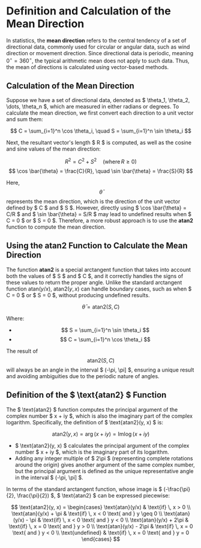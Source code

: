 # Definition and Calculation of the Mean Direction

In statistics, the **mean direction** refers to the central tendency of a set of directional data, commonly used for circular or angular data, such as wind direction or movement direction. Since directional data is periodic, meaning $0^\circ = 360^\circ$, the typical arithmetic mean does not apply to such data. Thus, the mean of directions is calculated using vector-based methods.

## Calculation of the Mean Direction

Suppose we have a set of directional data, denoted as $ \theta_1, \theta_2, \dots, \theta_n $, which are measured in either radians or degrees. To calculate the mean direction, we first convert each direction to a unit vector and sum them:

$$
C = \sum_{i=1}^n \cos \theta_i, \quad S = \sum_{i=1}^n \sin \theta_i
$$

Next, the resultant vector's length $ R $ is computed, as well as the cosine and sine values of the mean direction:

$$
R^2 = C^2 + S^2 \quad \text{(where} \, R \geq 0 \text{)}
$$
$$
\cos \bar{\theta} = \frac{C}{R}, \quad \sin \bar{\theta} = \frac{S}{R}
$$

Here, $$\bar{\theta}$$ represents the mean direction, which is the direction of the unit vector defined by $ C $ and $ S $. However, directly using $ \cos \bar{\theta} = C/R $ and $ \sin \bar{\theta} = S/R $ may lead to undefined results when $ C = 0 $ or $ S = 0 $. Therefore, a more robust approach is to use the **atan2** function to compute the mean direction.

## Using the $\text{atan2}$ Function to Calculate the Mean Direction

The function **atan2** is a special arctangent function that takes into account both the values of $ S $ and $ C $, and it correctly handles the signs of these values to return the proper angle. Unlike the standard arctangent function $\text{atan}(y/x)$, $\text{atan2}(y, x)$ can handle boundary cases, such as when $ C = 0 $ or $ S = 0 $, without producing undefined results.

$$
\bar{\theta} = \text{atan2}(S, C)
$$

Where:

- $$ S = \sum_{i=1}^n \sin \theta_i $$
- $$ C = \sum_{i=1}^n \cos \theta_i $$

The result of $$\text{atan2}(S, C)$$ will always be an angle in the interval $ (-\pi, \pi] $, ensuring a unique result and avoiding ambiguities due to the periodic nature of angles.

## Definition of the $ \text{atan2} $ Function

The $ \text{atan2} $ function computes the principal argument of the complex number $ x + iy $, which is also the imaginary part of the complex logarithm. Specifically, the definition of $ \text{atan2}(y, x) $ is:

$$
\text{atan2}(y, x) = \arg(x + iy) = \text{Im} \log(x + iy)
$$

- $ \text{atan2}(y, x) $ calculates the principal argument of the complex number $ x + iy $, which is the imaginary part of its logarithm.
- Adding any integer multiple of $ 2\pi $ (representing complete rotations around the origin) gives another argument of the same complex number, but the principal argument is defined as the unique representative angle in the interval $ (-\pi, \pi] $.

In terms of the standard arctangent function, whose image is $ (-\frac{\pi}{2}, \frac{\pi}{2}) $, $ \text{atan2} $ can be expressed piecewise:

$$
\text{atan2}(y, x) =
\begin{cases}
\text{atan}(y/x) & \text{if} \, x > 0 \\
\text{atan}(y/x) + \pi & \text{if} \, x < 0 \text{ and } y \geq 0 \\
\text{atan}(y/x) - \pi & \text{if} \, x < 0 \text{ and } y < 0 \\
\text{atan}(y/x) + 2\pi & \text{if} \, x = 0 \text{ and } y > 0 \\
\text{atan}(y/x) - 2\pi & \text{if} \, x = 0 \text{ and } y < 0 \\
\text{undefined} & \text{if} \, x = 0 \text{ and } y = 0
\end{cases}
$$
